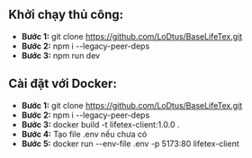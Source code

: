 ## Khởi chạy thủ công:
* **Bước 1:** git clone https://github.com/LoDtus/BaseLifeTex.git
* **Bước 2:** npm i --legacy-peer-deps
* **Bước 3:** npm run dev

## Cài đặt với Docker:
* **Bước 1:** git clone https://github.com/LoDtus/BaseLifeTex.git
* **Bước 2:** npm i --legacy-peer-deps
* **Bước 3:** docker build -t lifetex-client:1.0.0 .
* **Bước 4:** Tạo file .env nếu chưa có
* **Bước 5:** docker run --env-file .env -p 5173:80 lifetex-client